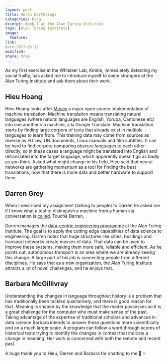 ```yaml
---
layout: post
title: Hello Earthlings
categories: blog
excerpt: Week 1 at the Alan Turing Institute
tags: [Alan Turing Institute]
image:
  feature:
link:
date:2017-05-12
modified:
share: true
---
```


As my first exercise at the Whitaker Lab, Kirstie, immediately detecting my social frailty, has asked me to introduce myself to some strangers at the Alan Turing Institute and ask them about their work. 

## Hieu Hoang

Hieu Hoang looks after [Moses](http://www.statmt.org/moses/) a major open source implementation of machine translation. Machine translation means translating natural languages (where natural languages are English, Yoruba, Cantonese etc) into one another via machine, a la Google Translate.
Machine translation starts by finding large corpora of texts that already exist in multiple languages to learn from. This training data may come from sources as diverse as EU law, UN documents, Linux manuals and film subtitles. It can be hard to find corpora comparing obscure languages to each other directly, so in these cases a language might be translated into English and retranslated into the target language, which apparently doesn't go as badly as you think. Asked what might change in his field, Hieu said that neural networks are gathering momentum as a tool for finding the best translations, now that there is more data and better hardware to support them.

## Darren Grey

When I described my assignment (talking to people) to Darren he asked me if I know what a test to distinguish a machine from a human via conversation is [called](https://en.wikipedia.org/wiki/Turing_test). Touché Darren. 

Darren manages the [data-centric engineering programme](http://www.turing.ac.uk/research_projects/programme-data-centric-engineering/) at the Alan Turing Institute. The goal is to apply the cutting edge capabilities of data science to engineering. Darren notes that huge structures like cities, buildings and transport networks create masses of data. That data can be used to improve these systems, making them more safe, reliable and efficient. As he points out, autonomous transport is an area where we are already seeing this change. A large part of his job is connecting people from different disciplines. He says that as a new organization, the Alan Turing Institute attracts a lot of novel challenges, and he enjoys that.

## Barbara McGillivray

Understanding the changes in language throughout history is a problem that has traditionally been tackled qualitatively, and there is good reason for that. Meaning is shaped by the knowledge that the reader possesses so it is a great challenge for the computer who must make sense of the past. Taking advantage of the expertise of traditional scholars and advances in data science Barbara intends to answer these questions more scientifically and on a much larger scale. A program can follow a word through scores of historical texts trying to identify the changes in context that indicate a change in meaning. Her work is concerned with both the remote and recent past.



A huge thank you to Hieu, Darren and Barbara for chatting to me :tada: :sparkles:




